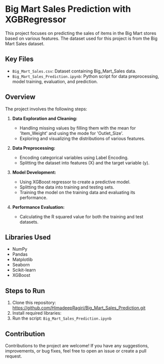 # Big Mart Sales Prediction with XGBRegressor

This project focuses on predicting the sales of items in the Big Mart stores based on various features. The dataset used for this project is from the Big Mart Sales dataset.

## Key Files

- `Big_Mart_Sales.csv`: Dataset containing Big_Mart_Sales data.
- `Big_Mart_Sales_Prediction.ipynb`: Python script for data preprocessing, model training, evaluation, and prediction.

## Overview

The project involves the following steps:

1. **Data Exploration and Cleaning:**
   - Handling missing values by filling them with the mean for 'Item_Weight' and using the mode for 'Outlet_Size'.
   - Exploring and visualizing the distributions of various features.

2. **Data Preprocessing:**
   - Encoding categorical variables using Label Encoding.
   - Splitting the dataset into features (X) and the target variable (y).
   
3. **Model Development:**
   - Using XGBoost regressor to create a predictive model.
   - Splitting the data into training and testing sets.
   - Training the model on the training data and evaluating its performance.

4. **Performance Evaluation:**
   - Calculating the R squared value for both the training and test datasets.

## Libraries Used

- NumPy
- Pandas
- Matplotlib
- Seaborn
- Scikit-learn
- XGBoost

## Steps to Run

1. Clone this repository: https://github.com/HimadeepRagiri/Big_Mart_Sales_Prediction.git
2. Install required libraries:
3. Run the script: `Big_Mart_Sales_Prediction.ipynb`

## Contribution
Contributions to the project are welcome! If you have any suggestions, improvements, or bug fixes, feel free to open an issue or create a pull request.
